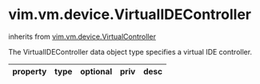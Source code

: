 vim.vm.device.VirtualIDEController
==================================
inherits from [vim.vm.device.VirtualController](docs/vim.vm.device.VirtualController.md)


The VirtualIDEController data object type specifies a virtual IDE controller.

| property | type | optional | priv | desc |
|:---------|:-----|:---------|:-----|:-----|


